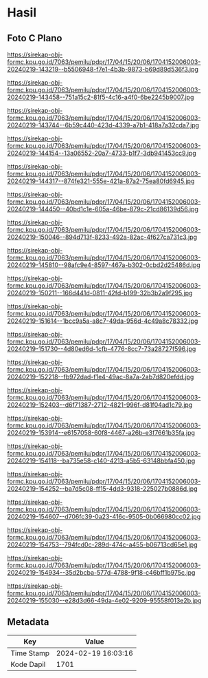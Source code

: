 # Hasil

## Foto C Plano

https://sirekap-obj-formc.kpu.go.id/7063/pemilu/pdpr/17/04/15/20/06/1704152006003-20240219-143219--b5506948-f7e1-4b3b-9873-b69d89d536f3.jpg

https://sirekap-obj-formc.kpu.go.id/7063/pemilu/pdpr/17/04/15/20/06/1704152006003-20240219-143458--751a15c2-81f5-4c16-a4f0-6be2245b9007.jpg

https://sirekap-obj-formc.kpu.go.id/7063/pemilu/pdpr/17/04/15/20/06/1704152006003-20240219-143744--6b59c440-423d-4339-a7b1-418a7a32cda7.jpg

https://sirekap-obj-formc.kpu.go.id/7063/pemilu/pdpr/17/04/15/20/06/1704152006003-20240219-144154--13a06552-20a7-4733-b1f7-3db941453cc9.jpg

https://sirekap-obj-formc.kpu.go.id/7063/pemilu/pdpr/17/04/15/20/06/1704152006003-20240219-144317--874fe321-555e-421a-87a2-75ea80fd6945.jpg

https://sirekap-obj-formc.kpu.go.id/7063/pemilu/pdpr/17/04/15/20/06/1704152006003-20240219-144450--40bd1c1e-605a-46be-879c-21cd86139d56.jpg

https://sirekap-obj-formc.kpu.go.id/7063/pemilu/pdpr/17/04/15/20/06/1704152006003-20240219-150046--894d713f-8233-492a-82ac-4f627ca731c3.jpg

https://sirekap-obj-formc.kpu.go.id/7063/pemilu/pdpr/17/04/15/20/06/1704152006003-20240219-145810--98afc9e4-8597-467a-b302-0cbd2d25486d.jpg

https://sirekap-obj-formc.kpu.go.id/7063/pemilu/pdpr/17/04/15/20/06/1704152006003-20240219-150211--166d441d-0811-42fd-b199-32b3b2a9f295.jpg

https://sirekap-obj-formc.kpu.go.id/7063/pemilu/pdpr/17/04/15/20/06/1704152006003-20240219-151614--1bcc9a5a-a8c7-49da-956d-4c49a8c78332.jpg

https://sirekap-obj-formc.kpu.go.id/7063/pemilu/pdpr/17/04/15/20/06/1704152006003-20240219-151730--4d80ed6d-1cfb-4776-8cc7-73a28727f596.jpg

https://sirekap-obj-formc.kpu.go.id/7063/pemilu/pdpr/17/04/15/20/06/1704152006003-20240219-152218--fb972dad-f1e4-49ac-8a7a-2ab7d820efdd.jpg

https://sirekap-obj-formc.kpu.go.id/7063/pemilu/pdpr/17/04/15/20/06/1704152006003-20240219-152403--d6f71387-2712-4821-996f-d81f04ad1c79.jpg

https://sirekap-obj-formc.kpu.go.id/7063/pemilu/pdpr/17/04/15/20/06/1704152006003-20240219-153914--e6157058-60f8-4467-a26b-e3f7661b35fa.jpg

https://sirekap-obj-formc.kpu.go.id/7063/pemilu/pdpr/17/04/15/20/06/1704152006003-20240219-154118--ba735e58-c140-4213-a5b5-63148bbfa450.jpg

https://sirekap-obj-formc.kpu.go.id/7063/pemilu/pdpr/17/04/15/20/06/1704152006003-20240219-154252--ba7d5c08-ff15-4dd3-9318-225027b0886d.jpg

https://sirekap-obj-formc.kpu.go.id/7063/pemilu/pdpr/17/04/15/20/06/1704152006003-20240219-154607--d706fc39-0a23-416c-9505-0b066980cc02.jpg

https://sirekap-obj-formc.kpu.go.id/7063/pemilu/pdpr/17/04/15/20/06/1704152006003-20240219-154753--794fcd0c-289d-474c-a455-b06713cd65e1.jpg

https://sirekap-obj-formc.kpu.go.id/7063/pemilu/pdpr/17/04/15/20/06/1704152006003-20240219-154934--35d2bcba-577d-4788-9f18-c46bff1b975c.jpg

https://sirekap-obj-formc.kpu.go.id/7063/pemilu/pdpr/17/04/15/20/06/1704152006003-20240219-155030--e28d3d66-49da-4e02-9209-95558f013e2b.jpg


## Metadata

| Key        | Value               |
| ---------- | ------------------- |
| Time Stamp | 2024-02-19 16:03:16 |
| Kode Dapil | 1701                |



